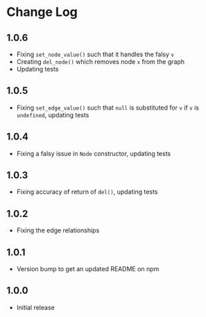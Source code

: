 # Change Log

## 1.0.6
- Fixing `set_node_value()` such that it handles the falsy `v`
- Creating `del_node()` which removes node `x` from the graph
- Updating tests

## 1.0.5
- Fixing `set_edge_value()` such that `null` is substituted for `v` if `v` is `undefined`, updating tests

## 1.0.4
- Fixing a falsy issue in `Node` constructor, updating tests

## 1.0.3
- Fixing accuracy of return of `del()`, updating tests

## 1.0.2
- Fixing the edge relationships

## 1.0.1
- Version bump to get an updated README on npm

## 1.0.0
- Initial release
